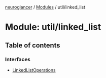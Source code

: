 [neuroglancer](../README.md) / [Modules](../modules.md) / util/linked\_list

# Module: util/linked\_list

## Table of contents

### Interfaces

- [LinkedListOperations](../interfaces/util_linked_list.LinkedListOperations.md)
